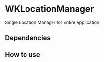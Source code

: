 WKLocationManager
=================

Single Location Manager for Entire Application

## Dependencies

## How to use


